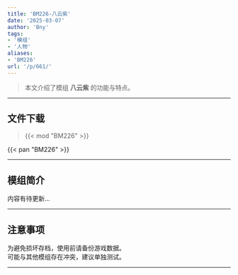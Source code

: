```yaml
---
title: 'BM226-八云紫'
date: '2025-03-07'
author: 'Bny'
tags:
- '模组'
- '人物'
aliases:
- 'BM226'
url: '/p/661/'
---
```


> 本文介绍了模组 **八云紫** 的功能与特点。

---

## 文件下载  

> {{< mod "BM226" >}}  

{{< pan "BM226" >}}  

---

## 模组简介

>  
内容有待更新...  

---

## 注意事项

>  
为避免损坏存档，使用前请备份游戏数据。  
可能与其他模组存在冲突，建议单独测试。  

---

